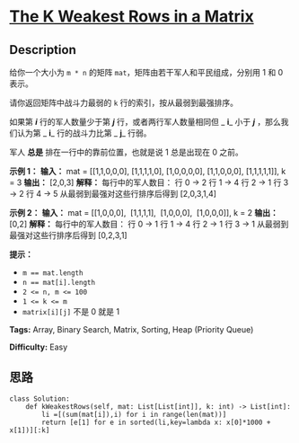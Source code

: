 # [The K Weakest Rows in a Matrix][title]

## Description

给你一个大小为 `m * n` 的矩阵 `mat`，矩阵由若干军人和平民组成，分别用 1 和 0 表示。

请你返回矩阵中战斗力最弱的 `k` 行的索引，按从最弱到最强排序。

如果第 _**i**_ 行的军人数量少于第 _**j**_ 行，或者两行军人数量相同但 _ **i**_ 小于 _**j**_ ，那么我们认为第 _
**i**_ 行的战斗力比第 _ **j**_ 行弱。

军人 **总是** 排在一行中的靠前位置，也就是说 1 总是出现在 0 之前。

**示例 1：**
            **输入：** mat =     [[1,1,0,0,0],     [1,1,1,1,0],     [1,0,0,0,0],     [1,1,0,0,0],     [1,1,1,1,1]],     k = 3    **输出：** [2,0,3]    **解释：**    每行中的军人数目：    行 0 -> 2     行 1 -> 4     行 2 -> 1     行 3 -> 2     行 4 -> 5     从最弱到最强对这些行排序后得到 [2,0,3,1,4]    

**示例 2：**
            **输入：** mat =     [[1,0,0,0],     [1,1,1,1],     [1,0,0,0],     [1,0,0,0]],     k = 2    **输出：** [0,2]    **解释：**     每行中的军人数目：    行 0 -> 1     行 1 -> 4     行 2 -> 1     行 3 -> 1     从最弱到最强对这些行排序后得到 [0,2,3,1]    

**提示：**

  * `m == mat.length`
  * `n == mat[i].length`
  * `2 <= n, m <= 100`
  * `1 <= k <= m`
  * `matrix[i][j]` 不是 0 就是 1


**Tags:** Array, Binary Search, Matrix, Sorting, Heap (Priority Queue)

**Difficulty:** Easy

## 思路

``` python3
class Solution:
    def kWeakestRows(self, mat: List[List[int]], k: int) -> List[int]:
        li =[(sum(mat[i]),i) for i in range(len(mat))]
        return [e[1] for e in sorted(li,key=lambda x: x[0]*1000 + x[1])][:k]
```

[title]: https://leetcode-cn.com/problems/the-k-weakest-rows-in-a-matrix
